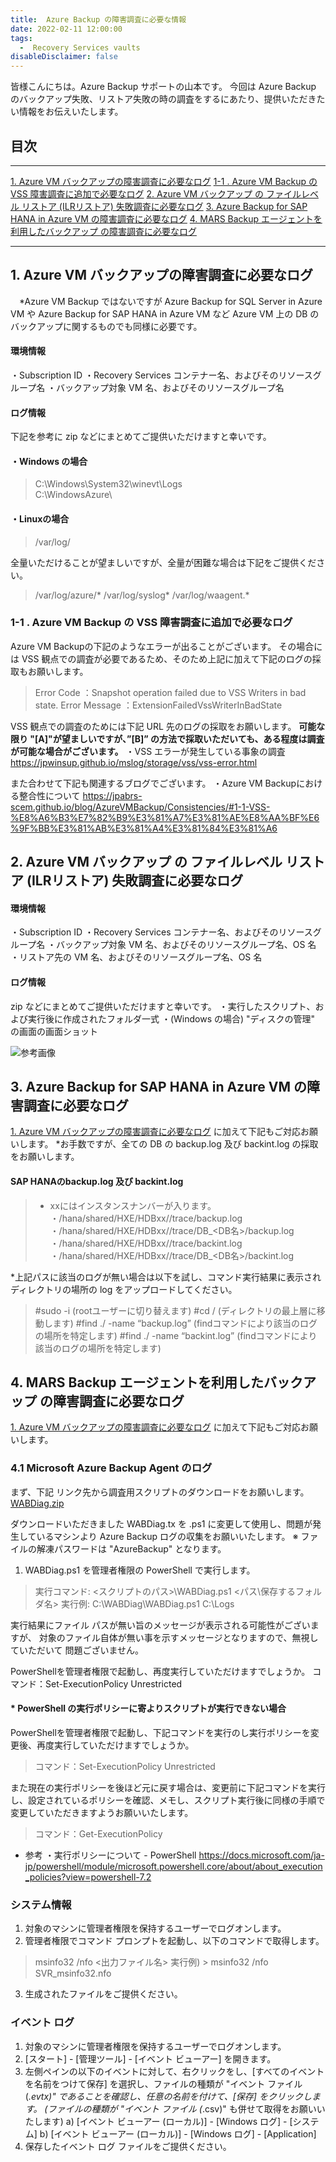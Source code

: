 ```yaml
---
title:  Azure Backup の障害調査に必要な情報
date: 2022-02-11 12:00:00
tags:
  -  Recovery Services vaults
disableDisclaimer: false
---
```


<!-- more -->
皆様こんにちは。Azure Backup サポートの山本です。
今回は Azure Backup のバックアップ失敗、リストア失敗の時の調査をするにあたり、提供いただきたい情報をお伝えいたします。

## 目次
-----------------------------------------------------------
[1. Azure VM バックアップの障害調査に必要なログ](#1)
[  1-1 . Azure VM Backup の VSS 障害調査に追加で必要なログ](#1-1)
[2.   Azure VM バックアップ の ファイルレベル リストア (ILRリストア) 失敗調査に必要なログ](#2)
[3. Azure Backup for SAP HANA in Azure VM の障害調査に必要なログ](#3)
[4. MARS Backup エージェントを利用したバックアップ の障害調査に必要なログ](#4)

-----------------------------------------------------------


## 1. Azure VM バックアップの障害調査に必要なログ<a id="1"></a>
　*Azure VM Backup ではないですが  Azure Backup for SQL Server in Azure VM や Azure Backup for SAP HANA in Azure VM など Azure VM 上の DB のバックアップに関するものでも同様に必要です。
#### 環境情報
・Subscription ID
・Recovery Services コンテナー名、およびそのリソースグループ名
・バックアップ対象 VM 名、およびそのリソースグループ名

#### ログ情報
下記を参考に zip などにまとめてご提供いただけますと幸いです。
#### ・Windows の場合
>C:\Windows\System32\winevt\Logs\
>C:\WindowsAzure\

#### ・Linuxの場合
>/var/log/

全量いただけることが望ましいですが、全量が困難な場合は下記をご提供ください。
>/var/log/azure/*
>/var/log/syslog*
>/var/log/waagent.*

### 1-1 . Azure VM Backup の VSS 障害調査に追加で必要なログ
Azure VM Backupの下記のようなエラーが出ることがございます。
その場合には VSS 観点での調査が必要であるため、そのため上記に加えて下記のログの採取もお願いします。

>Error Code ：Snapshot operation failed due to VSS Writers in bad state.
Error Message ：ExtensionFailedVssWriterInBadState

VSS 観点での調査のためには下記 URL 先のログの採取をお願いします。
 **可能な限り "[A]"が望ましいですが、”[B]” の方法で採取いただいても、ある程度は調査が可能な場合がございます。**
・VSS エラーが発生している事象の調査 
https://jpwinsup.github.io/mslog/storage/vss/vss-error.html


また合わせて下記も関連するブログでございます。
・Azure VM Backupにおける整合性について
https://jpabrs-scem.github.io/blog/AzureVMBackup/Consistencies/#1-1-VSS-%E8%A6%B3%E7%82%B9%E3%81%A7%E3%81%AE%E8%AA%BF%E6%9F%BB%E3%81%AB%E3%81%A4%E3%81%84%E3%81%A6

## 2.   Azure VM バックアップ の ファイルレベル リストア (ILRリストア) 失敗調査に必要なログ<a id="2"></a>
#### 環境情報
・Subscription ID
・Recovery Services コンテナー名、およびそのリソースグループ名
・バックアップ対象 VM 名、およびそのリソースグループ名、OS 名
・リストア先の VM 名、およびそのリソースグループ名、OS 名

#### ログ情報
zip などにまとめてご提供いただけますと幸いです。
・実行したスクリプト、および実行後に作成されたフォルダ一式
・(Windows の場合) "ディスクの管理" の画面の画面ショット


![参考画像](https://user-images.githubusercontent.com/71251920/153464381-6ba8f9bf-56fd-48fd-9784-b819d8a4f79c.png)




## 3. Azure Backup for SAP HANA in Azure VM の障害調査に必要なログ<a id="3"></a>
 [1. Azure VM バックアップの障害調査に必要なログ](#1) に加えて下記もご対応お願いします。
*お手数ですが、全ての DB の backup.log 及び backint.log の採取をお願いします。

#### SAP HANAのbackup.log 及び backint.log 
>* xxにはインスタンスナンバーが入ります。
	・/hana/shared/HXE/HDBxx/<hostname>/trace/backup.log
	・/hana/shared/HXE/HDBxx/<hostname>/trace/DB_<DB名>/backup.log
	・/hana/shared/HXE/HDBxx/<hostname>/trace/backint.log
	・/hana/shared/HXE/HDBxx/<hostname>/trace/DB_<DB名>/backint.log
 
*上記パスに該当のログが無い場合は以下を試し、コマンド実行結果に表示されディレクトリの場所の log をアップロードしてください。
>	#sudo -i (rootユーザーに切り替えます)
	#cd / (ディレクトリの最上層に移動します)
	#find ./ -name “backup.log” (findコマンドにより該当のログの場所を特定します)
	#find ./ -name “backint.log” (findコマンドにより該当のログの場所を特定します)

## 4. MARS Backup エージェントを利用したバックアップ の障害調査に必要なログ<a id="4"></a>

[1. Azure VM バックアップの障害調査に必要なログ](#1) に加えて下記もご対応お願いします。

### 4.1 Microsoft Azure Backup Agent のログ　
 まず、下記 リンク先から調査用スクリプトのダウンロードをお願いします。
[WABDiag.zip](https://github.com/jpabrs-scem/blog/files/8045897/WABDiag.zip)

ダウンロードいただきました WABDiag.tx を .ps1 に変更して使用し、問題が発生しているマシンより Azure Backup ログの収集をお願いいたします。
※ ファイルの解凍パスワードは "AzureBackup" となります。
 
1. WABDiag.ps1 を管理者権限の PowerShell で実行します。
 
  > 実行コマンド: <スクリプトのパス>\WABDiag.ps1 <パス\保存するフォルダ名>
   実行例: C:\WABDiag\WABDiag.ps1 C:\Logs
 
   実行結果にファイル パスが無い旨のメッセージが表示される可能性がございますが、
   対象のファイル自体が無い事を示すメッセージとなりますので、無視していただいて
   問題ございません。
 
PowerShellを管理者権限で起動し、再度実行していただけますでしょうか。
コマンド：Set-ExecutionPolicy Unrestricted
 
#### * PowerShell の実行ポリシーに寄よりスクリプトが実行できない場合
PowerShellを管理者権限で起動し、下記コマンドを実行のし実行ポリシーを変更後、再度実行していただけますでしょうか。
>コマンド：Set-ExecutionPolicy Unrestricted

また現在の実行ポリシーを後ほど元に戻す場合は、変更前に下記コマンドを実行し、設定されているポリシーを確認、メモし、スクリプト実行後に同様の手順で変更していただきますようお願いいたします。
>コマンド：Get-ExecutionPolicy 
 
 - 参考
 ・実行ポリシーについて - PowerShell 
 https://docs.microsoft.com/ja-jp/powershell/module/microsoft.powershell.core/about/about_execution_policies?view=powershell-7.2

###  システム情報 
1. 対象のマシンに管理者権限を保持するユーザーでログオンします。
2. 管理者権限でコマンド プロンプトを起動し、以下のコマンドで取得します。
  > msinfo32 /nfo <出力ファイル名> 
  実行例)  > msinfo32 /nfo SVR_msinfo32.nfo
3. 生成されたファイルをご提供ください。
 

### イベント ログ
1. 対象のマシンに管理者権限を保持するユーザーでログオンします。
2. [スタート] - [管理ツール] - [イベント ビューアー] を開きます。
3. 左側ペインの以下のイベントに対して、右クリックをし、[すべてのイベントを名前をつけて保存] を選択し、ファイルの種類が "イベント ファイル (*.evtx)" であることを確認し、任意の名前を付けて、[保存] をクリックします。
   (ファイルの種類が "イベント ファイル (*.csv)" も併せて取得をお願いいたします) 
a) [イベント ビューアー (ローカル)] - [Windows ログ] - [システム]
b) [イベント ビューアー (ローカル)] - [Windows ログ] - [Application]
4. 保存したイベント ログ ファイルをご提供ください。